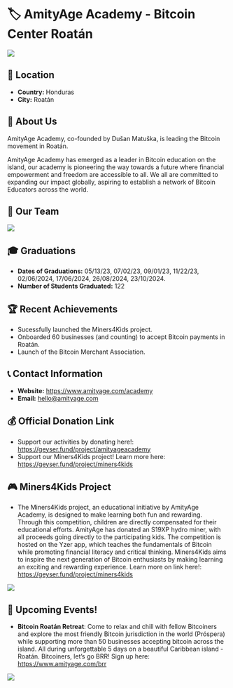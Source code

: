 # 🏷️ AmityAge Academy - Bitcoin Center Roatán
<img src="../Honduras -- Amity Age/Photos/AmityAge - Logo.PNG"> <!-- 1 picture maximum -->

## 📍 Location
- **Country:** Honduras
- **City:** Roatán

## 📖 About Us
AmityAge Academy, co-founded by Dušan Matuška, is leading the Bitcoin movement in Roatán.

AmityAge Academy has emerged as a leader in Bitcoin education on the island, our academy is pioneering the way towards a future where financial empowerment and freedom are accessible to all. We all are committed to expanding our impact globally, aspiring to establish a network of Bitcoin Educators across the world. 

## 👥 Our Team
<img src="../Honduras -- Amity Age/Photos/AmityA's Core Team.jpeg"> <!-- 1 picture maximum -->

## 🎓 Graduations
- **Dates of Graduations:** 05/13/23, 07/02/23, 09/01/23, 11/22/23, 02/06/2024, 17/06/2024, 26/08/2024, 23/10/2024.
- **Number of Students Graduated:** 122

## 🏆 Recent Achievements
- Sucessfully launched the Miners4Kids project.
- Onboarded 60 businesses (and counting) to accept Bitcoin payments in Roatán.
- Launch of the Bitcoin Merchant Association.

## 📞 Contact Information
- **Website:** https://www.amityage.com/academy
- **Email:** hello@amityage.com

## 💰 Official Donation Link
- Support our activities by donating here!: https://geyser.fund/project/amityageacademy
- Support our Miners4Kids project! Learn more here: https://geyser.fund/project/miners4kids

## 🎮 Miners4Kids Project
- The Miners4Kids project, an educational initiative by AmityAge Academy, is designed to make learning both fun and rewarding. Through this competition, children are directly compensated for their educational efforts. AmityAge has donated an S19XP hydro miner, with all proceeds going directly to the participating kids. The competition is hosted on the Yzer app, which teaches the fundamentals of Bitcoin while promoting financial literacy and critical thinking. Miners4Kids aims to inspire the next generation of Bitcoin enthusiasts by making learning an exciting and rewarding experience. Learn more on link here!: https://geyser.fund/project/miners4kids
<img src="../Honduras -- Amity Age/Photos/Miners4Kids - Logo.jpg">

## 🌴 Upcoming Events!
- **Bitcoin Roatán Retreat**: Come to relax and chill with fellow Bitcoiners and explore the most friendly Bitcoin jurisdiction in the world (Próspera) while supporting more than 50 businesses accepting bitcoin across the island. All during unforgettable 5 days on a beautiful Caribbean island - Roatán. Bitcoiners, let’s go BRR! Sign up here: https://www.amityage.com/brr
<img src="../Honduras -- Amity Age/Photos/AmityAge Academy - BRR.png">
